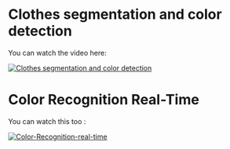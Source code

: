 # Clothes segmentation and color detection

You can watch the video here:


[![Clothes segmentation and color detection](https://img.youtube.com/vi/xoRro_2AGuk/0.jpg)](https://www.youtube.com/watch?v=xoRro_2AGuk)

# Color Recognition Real-Time

You can watch this too :

[![Color-Recognition-real-time](https://img.youtube.com/vi/pOZsOx1hJrI/0.jpg)](https://youtu.be/pOZsOx1hJrI)
